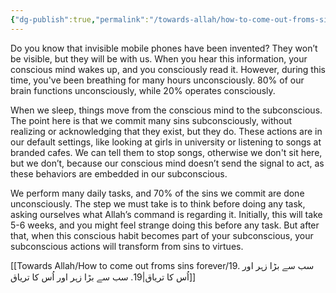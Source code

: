```yaml
---
{"dg-publish":true,"permalink":"/towards-allah/how-to-come-out-froms-sins-forever/18-unconsious-sins/","dgPassFrontmatter":true,"noteIcon":"","created":"2025-05-09T22:26:33.878+05:00","updated":"2025-05-09T23:33:59.492+05:00"}
---
```


Do you know that invisible mobile phones have been invented? They won’t be visible, but they will be with us. When you hear this information, your conscious mind wakes up, and you consciously read it. However, during this time, you've been breathing for many hours unconsciously. 80% of our brain functions unconsciously, while 20% operates consciously.

When we sleep, things move from the conscious mind to the subconscious. The point here is that we commit many sins subconsciously, without realizing or acknowledging that they exist, but they do. These actions are in our default settings, like looking at girls in university or listening to songs at branded cafes. We can tell them to stop songs, otherwise we don't sit here, but we don’t, because our conscious mind doesn’t send the signal to act, as these behaviors are embedded in our subconscious.

We perform many daily tasks, and 70% of the sins we commit are done unconsciously. The step we must take is to think before doing any task, asking ourselves what Allah’s command is regarding it. Initially, this will take 5-6 weeks, and you might feel strange doing this before any task. But after that, when this conscious habit becomes part of your subconscious, your subconscious actions will transform from sins to virtues.

[[Towards Allah/How to come out froms sins forever/19. سب سے بڑا زہر اور اُس کا تریاق\|19. سب سے بڑا زہر اور اُس کا تریاق]]

